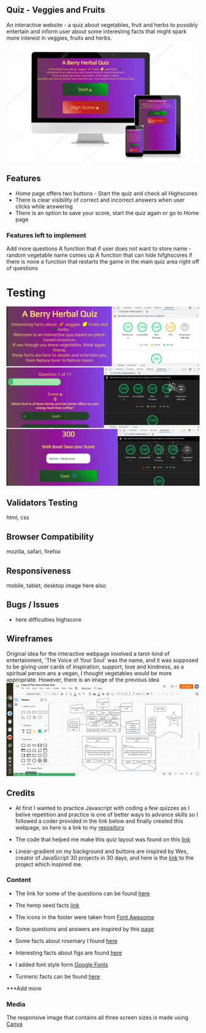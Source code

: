 ## Quiz - Veggies and Fruits

An interactive website - a quiz about vegetables, fruit and herbs to possibly entertain and inform user about some interesting facts that might spark more interest in veggies, fruits and herbs. 
![Responsive Images](assets/readme-images/responsive-images-1.png?raw=true)



## Features

- Home page offers two buttons - Start the quiz and check all Highscores
- There is clear visibility of correct and incorrect answers when user clicks while answering
- There is an option to save your score, start the quiz again or go to Home page

### Features left to implement 

Add more questions 
A function that if user does not want to store name - random vegetable name comes up 
A function that can hide hifghscores if there is none
a function that restarts the game in the main quiz area right off of questions


# Testing

![Home Page Lighthouse Test](assets/readme-images/home-page-lighthouse.png?raw=true)
![Main Quiz Lighthouse Test](assets/readme-images/main-quiz-lighthouse.png?raw=true)
![Save Score Lighthouse Test](assets/readme-images/save-score-lighthouse.png?raw=true)


## Validators Testing
 html, css

## Browser Compatibility
 mozilla, safari, firefox

## Responsiveness 

mobile, tablet, desktop image here also

## Bugs / Issues

- here difficulties highscore

## Wireframes

Original idea for the interactive webpage involved a tarot-kind of entertainment, 'The Voice of Your Soul' was the name, and it was supposed to be giving user cards of inspiration, support, love and kindness, as a spiritual person ans a vegan, I thought vegetables would be more appropriate. However, there is an image of the previous idea ![Wireframe](assets/readme-images/wireframe-the-voice-of-your-soul.png?raw=true)

## Credits

- At first I wanted to practice Javascript with coding a few quizzes as I belive repetition and practice is one of better ways to advance skills so I followed a coder provided in the link below and finally created this webpage, so here is a link to my [repository](https://github.com/totalnoMartina/vegan-quiz)

- The code that helped me make this quiz layout was found on this [link](https://www.youtube.com/watch?v=f4fB9Xg2JEY)

- Linear-gradient on my background and buttons are inspired by Wes, creator of JavaScript 30 projects in 30 days, and here is the [link](https://courses.wesbos.com/account/access/61570d96e15af66ceff732ec/view/194129583) to the project which inspired me.


### Content 


- The link for some of the questions can be found [here](https://laidbackgardener.blog/2017/03/23/10-strange-facts-about-vegetables/)
- The hemp seed facts [link](https://www.healthline.com/nutrition/6-health-benefits-of-hemp-seeds#TOC_TITLE_HDR_5) 
- The icons in the footer were taken from [Font Awesome](https://fontawesome.com/)
- Some questions and answers are inspired by this [page](https://www.eatfirst.com/en-au/c/blog/fun-facts-about-food)

- Some facts about rosemary I found [here](http://justfunfacts.com/interesting-facts-about-rosemary/)

- Interesting facts about figs are found [here](https://valleyfig.com/our-story/fig-facts/)
- I added font style form [Google Fonts](https://fonts.google.com/) 
- Turmeric facts can be found [here](http://www.drsanderschiropractic.com/blog/16406-five-surprising-facts-about-turmeric)

***Add more 
### Media

The responsive image that contains all three screen sizes is made using [Canva](https://www.canva.com/)



